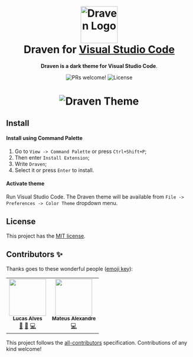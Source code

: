 <h1 align="center">
  <img src="https://user-images.githubusercontent.com/17712401/106828858-bccbbc80-6669-11eb-85e4-23a779a48d2a.png" alt="Draven Logo" width="100">
  <br>
  Draven for <a href="https://code.visualstudio.com/">Visual Studio Code</a>
  <br>
</h1>

<p align="center">
  <strong>Draven is a dark theme for Visual Studio Code</strong>.
</p>

<p align="center">
  <img src="https://img.shields.io/badge/PRs-welcome-%235FCC6F.svg" alt="PRs welcome!" />
  <img alt="License" src="https://img.shields.io/badge/license-MIT-%235FCC6F">
</p>

<h1 align="center">
  <img src="https://user-images.githubusercontent.com/17712401/106931363-44124200-66f5-11eb-8c32-db4a9f57831f.png" alt="Draven Theme">
</h1>

## Install

#### Install using Command Palette

1.  Go to `View -> Command Palette` or press `Ctrl+Shift+P`;
2.  Then enter `Install Extension`;
3.  Write `Draven`;
4.  Select it or press `Enter` to install.

#### Activate theme

Run Visual Studio Code. The Draven theme will be available from `File -> Preferences -> Color Theme` dropdown menu.


## License

This project has the [MIT license](LICENSE).

## Contributors ✨

Thanks goes to these wonderful people ([emoji key](https://allcontributors.org/docs/en/emoji-key)):

<!-- ALL-CONTRIBUTORS-LIST:START - Do not remove or modify this section -->
<!-- prettier-ignore-start -->
<!-- markdownlint-disable -->
<table>
  <tr>
    <td align="center"><a href="http://lucalves.me/"><img src="https://avatars.githubusercontent.com/u/17712401?v=4?s=100" width="100px;" alt=""/><br /><sub><b>Lucas Alves</b></sub></a><br /><a href="https://github.com/lucalves/draven-theme/pulls?q=is%3Apr+reviewed-by%3Alucalves" title="Reviewed Pull Requests">👀</a> <a href="https://github.com/lucalves/draven-theme/commits?author=lucalves" title="Documentation">📖</a> <a href="https://github.com/lucalves/draven-theme/commits?author=lucalves" title="Code">💻</a></td>
    <td align="center"><a href="https://github.com/mateusalexandre"><img src="https://avatars.githubusercontent.com/u/17730409?v=4?s=100" width="100px;" alt=""/><br /><sub><b>Mateus Alexandre</b></sub></a><br /><a href="https://github.com/lucalves/draven-theme/commits?author=mateusalexandre" title="Code">💻</a></td>
  </tr>
</table>

<!-- markdownlint-restore -->
<!-- prettier-ignore-end -->

<!-- ALL-CONTRIBUTORS-LIST:END -->

This project follows the [all-contributors](https://github.com/all-contributors/all-contributors) specification. Contributions of any kind welcome!
